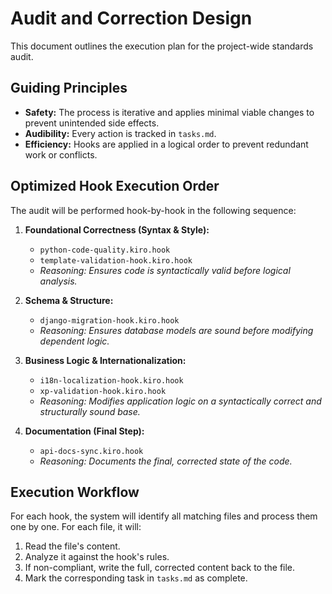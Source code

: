 # Audit and Correction Design

This document outlines the execution plan for the project-wide standards audit.

## Guiding Principles
- **Safety:** The process is iterative and applies minimal viable changes to prevent unintended side effects.
- **Audibility:** Every action is tracked in `tasks.md`.
- **Efficiency:** Hooks are applied in a logical order to prevent redundant work or conflicts.

## Optimized Hook Execution Order
The audit will be performed hook-by-hook in the following sequence:

1.  **Foundational Correctness (Syntax & Style):**
    - `python-code-quality.kiro.hook`
    - `template-validation-hook.kiro.hook`
    - *Reasoning: Ensures code is syntactically valid before logical analysis.*

2.  **Schema & Structure:**
    - `django-migration-hook.kiro.hook`
    - *Reasoning: Ensures database models are sound before modifying dependent logic.*

3.  **Business Logic & Internationalization:**
    - `i18n-localization-hook.kiro.hook`
    - `xp-validation-hook.kiro.hook`
    - *Reasoning: Modifies application logic on a syntactically correct and structurally sound base.*

4.  **Documentation (Final Step):**
    - `api-docs-sync.kiro.hook`
    - *Reasoning: Documents the final, corrected state of the code.*

## Execution Workflow
For each hook, the system will identify all matching files and process them one by one. For each file, it will:
1. Read the file's content.
2. Analyze it against the hook's rules.
3. If non-compliant, write the full, corrected content back to the file.
4. Mark the corresponding task in `tasks.md` as complete.
